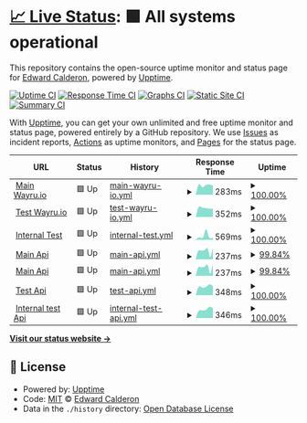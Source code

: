 # [📈 Live Status](https://status.wayru.co): <!--live status--> **🟩 All systems operational**

This repository contains the open-source uptime monitor and status page for [Edward Calderon](bancannabis.org), powered by [Upptime](https://github.com/upptime/upptime).

[![Uptime CI](https://github.com/edcalderon/upptime/workflows/Uptime%20CI/badge.svg)](https://github.com/edcalderon/upptime/actions?query=workflow%3A%22Uptime+CI%22)
[![Response Time CI](https://github.com/edcalderon/upptime/workflows/Response%20Time%20CI/badge.svg)](https://github.com/edcalderon/upptime/actions?query=workflow%3A%22Response+Time+CI%22)
[![Graphs CI](https://github.com/edcalderon/upptime/workflows/Graphs%20CI/badge.svg)](https://github.com/edcalderon/upptime/actions?query=workflow%3A%22Graphs+CI%22)
[![Static Site CI](https://github.com/edcalderon/upptime/workflows/Static%20Site%20CI/badge.svg)](https://github.com/edcalderon/upptime/actions?query=workflow%3A%22Static+Site+CI%22)
[![Summary CI](https://github.com/edcalderon/upptime/workflows/Summary%20CI/badge.svg)](https://github.com/edcalderon/upptime/actions?query=workflow%3A%22Summary+CI%22)

With [Upptime](https://upptime.js.org), you can get your own unlimited and free uptime monitor and status page, powered entirely by a GitHub repository. We use [Issues](https://github.com/edcalderon/upptime/issues) as incident reports, [Actions](https://github.com/edcalderon/upptime/actions) as uptime monitors, and [Pages](https://status.wayru.co) for the status page.

<!--start: status pages-->
<!-- This summary is generated by Upptime (https://github.com/upptime/upptime) -->
<!-- Do not edit this manually, your changes will be overwritten -->
<!-- prettier-ignore -->
| URL | Status | History | Response Time | Uptime |
| --- | ------ | ------- | ------------- | ------ |
| <img alt="" src="https://favicons.githubusercontent.com/www.dapp.wayru.io" height="13"> [Main Wayru.io](https://www.dapp.wayru.io) | 🟩 Up | [main-wayru-io.yml](https://github.com/edcalderon/uptime_wayru/commits/HEAD/history/main-wayru-io.yml) | <details><summary><img alt="Response time graph" src="./graphs/main-wayru-io/response-time-week.png" height="20"> 283ms</summary><br><a href="https://status.wayru.co/history/main-wayru-io"><img alt="Response time 283" src="https://img.shields.io/endpoint?url=https%3A%2F%2Fraw.githubusercontent.com%2Fedcalderon%2Fuptime_wayru%2FHEAD%2Fapi%2Fmain-wayru-io%2Fresponse-time.json"></a><br><a href="https://status.wayru.co/history/main-wayru-io"><img alt="24-hour response time 283" src="https://img.shields.io/endpoint?url=https%3A%2F%2Fraw.githubusercontent.com%2Fedcalderon%2Fuptime_wayru%2FHEAD%2Fapi%2Fmain-wayru-io%2Fresponse-time-day.json"></a><br><a href="https://status.wayru.co/history/main-wayru-io"><img alt="7-day response time 283" src="https://img.shields.io/endpoint?url=https%3A%2F%2Fraw.githubusercontent.com%2Fedcalderon%2Fuptime_wayru%2FHEAD%2Fapi%2Fmain-wayru-io%2Fresponse-time-week.json"></a><br><a href="https://status.wayru.co/history/main-wayru-io"><img alt="30-day response time 283" src="https://img.shields.io/endpoint?url=https%3A%2F%2Fraw.githubusercontent.com%2Fedcalderon%2Fuptime_wayru%2FHEAD%2Fapi%2Fmain-wayru-io%2Fresponse-time-month.json"></a><br><a href="https://status.wayru.co/history/main-wayru-io"><img alt="1-year response time 283" src="https://img.shields.io/endpoint?url=https%3A%2F%2Fraw.githubusercontent.com%2Fedcalderon%2Fuptime_wayru%2FHEAD%2Fapi%2Fmain-wayru-io%2Fresponse-time-year.json"></a></details> | <details><summary><a href="https://status.wayru.co/history/main-wayru-io">100.00%</a></summary><a href="https://status.wayru.co/history/main-wayru-io"><img alt="All-time uptime 100.00%" src="https://img.shields.io/endpoint?url=https%3A%2F%2Fraw.githubusercontent.com%2Fedcalderon%2Fuptime_wayru%2FHEAD%2Fapi%2Fmain-wayru-io%2Fuptime.json"></a><br><a href="https://status.wayru.co/history/main-wayru-io"><img alt="24-hour uptime 100.00%" src="https://img.shields.io/endpoint?url=https%3A%2F%2Fraw.githubusercontent.com%2Fedcalderon%2Fuptime_wayru%2FHEAD%2Fapi%2Fmain-wayru-io%2Fuptime-day.json"></a><br><a href="https://status.wayru.co/history/main-wayru-io"><img alt="7-day uptime 100.00%" src="https://img.shields.io/endpoint?url=https%3A%2F%2Fraw.githubusercontent.com%2Fedcalderon%2Fuptime_wayru%2FHEAD%2Fapi%2Fmain-wayru-io%2Fuptime-week.json"></a><br><a href="https://status.wayru.co/history/main-wayru-io"><img alt="30-day uptime 100.00%" src="https://img.shields.io/endpoint?url=https%3A%2F%2Fraw.githubusercontent.com%2Fedcalderon%2Fuptime_wayru%2FHEAD%2Fapi%2Fmain-wayru-io%2Fuptime-month.json"></a><br><a href="https://status.wayru.co/history/main-wayru-io"><img alt="1-year uptime 100.00%" src="https://img.shields.io/endpoint?url=https%3A%2F%2Fraw.githubusercontent.com%2Fedcalderon%2Fuptime_wayru%2FHEAD%2Fapi%2Fmain-wayru-io%2Fuptime-year.json"></a></details>
| <img alt="" src="https://favicons.githubusercontent.com/www.testnet.wayru.io" height="13"> [Test Wayru.io](https://www.testnet.wayru.io) | 🟩 Up | [test-wayru-io.yml](https://github.com/edcalderon/uptime_wayru/commits/HEAD/history/test-wayru-io.yml) | <details><summary><img alt="Response time graph" src="./graphs/test-wayru-io/response-time-week.png" height="20"> 352ms</summary><br><a href="https://status.wayru.co/history/test-wayru-io"><img alt="Response time 352" src="https://img.shields.io/endpoint?url=https%3A%2F%2Fraw.githubusercontent.com%2Fedcalderon%2Fuptime_wayru%2FHEAD%2Fapi%2Ftest-wayru-io%2Fresponse-time.json"></a><br><a href="https://status.wayru.co/history/test-wayru-io"><img alt="24-hour response time 352" src="https://img.shields.io/endpoint?url=https%3A%2F%2Fraw.githubusercontent.com%2Fedcalderon%2Fuptime_wayru%2FHEAD%2Fapi%2Ftest-wayru-io%2Fresponse-time-day.json"></a><br><a href="https://status.wayru.co/history/test-wayru-io"><img alt="7-day response time 352" src="https://img.shields.io/endpoint?url=https%3A%2F%2Fraw.githubusercontent.com%2Fedcalderon%2Fuptime_wayru%2FHEAD%2Fapi%2Ftest-wayru-io%2Fresponse-time-week.json"></a><br><a href="https://status.wayru.co/history/test-wayru-io"><img alt="30-day response time 352" src="https://img.shields.io/endpoint?url=https%3A%2F%2Fraw.githubusercontent.com%2Fedcalderon%2Fuptime_wayru%2FHEAD%2Fapi%2Ftest-wayru-io%2Fresponse-time-month.json"></a><br><a href="https://status.wayru.co/history/test-wayru-io"><img alt="1-year response time 352" src="https://img.shields.io/endpoint?url=https%3A%2F%2Fraw.githubusercontent.com%2Fedcalderon%2Fuptime_wayru%2FHEAD%2Fapi%2Ftest-wayru-io%2Fresponse-time-year.json"></a></details> | <details><summary><a href="https://status.wayru.co/history/test-wayru-io">100.00%</a></summary><a href="https://status.wayru.co/history/test-wayru-io"><img alt="All-time uptime 100.00%" src="https://img.shields.io/endpoint?url=https%3A%2F%2Fraw.githubusercontent.com%2Fedcalderon%2Fuptime_wayru%2FHEAD%2Fapi%2Ftest-wayru-io%2Fuptime.json"></a><br><a href="https://status.wayru.co/history/test-wayru-io"><img alt="24-hour uptime 100.00%" src="https://img.shields.io/endpoint?url=https%3A%2F%2Fraw.githubusercontent.com%2Fedcalderon%2Fuptime_wayru%2FHEAD%2Fapi%2Ftest-wayru-io%2Fuptime-day.json"></a><br><a href="https://status.wayru.co/history/test-wayru-io"><img alt="7-day uptime 100.00%" src="https://img.shields.io/endpoint?url=https%3A%2F%2Fraw.githubusercontent.com%2Fedcalderon%2Fuptime_wayru%2FHEAD%2Fapi%2Ftest-wayru-io%2Fuptime-week.json"></a><br><a href="https://status.wayru.co/history/test-wayru-io"><img alt="30-day uptime 100.00%" src="https://img.shields.io/endpoint?url=https%3A%2F%2Fraw.githubusercontent.com%2Fedcalderon%2Fuptime_wayru%2FHEAD%2Fapi%2Ftest-wayru-io%2Fuptime-month.json"></a><br><a href="https://status.wayru.co/history/test-wayru-io"><img alt="1-year uptime 100.00%" src="https://img.shields.io/endpoint?url=https%3A%2F%2Fraw.githubusercontent.com%2Fedcalderon%2Fuptime_wayru%2FHEAD%2Fapi%2Ftest-wayru-io%2Fuptime-year.json"></a></details>
| <img alt="" src="https://favicons.githubusercontent.com/www.internal.wayru.co" height="13"> [Internal Test](https://www.internal.wayru.co) | 🟩 Up | [internal-test.yml](https://github.com/edcalderon/uptime_wayru/commits/HEAD/history/internal-test.yml) | <details><summary><img alt="Response time graph" src="./graphs/internal-test/response-time-week.png" height="20"> 569ms</summary><br><a href="https://status.wayru.co/history/internal-test"><img alt="Response time 569" src="https://img.shields.io/endpoint?url=https%3A%2F%2Fraw.githubusercontent.com%2Fedcalderon%2Fuptime_wayru%2FHEAD%2Fapi%2Finternal-test%2Fresponse-time.json"></a><br><a href="https://status.wayru.co/history/internal-test"><img alt="24-hour response time 569" src="https://img.shields.io/endpoint?url=https%3A%2F%2Fraw.githubusercontent.com%2Fedcalderon%2Fuptime_wayru%2FHEAD%2Fapi%2Finternal-test%2Fresponse-time-day.json"></a><br><a href="https://status.wayru.co/history/internal-test"><img alt="7-day response time 569" src="https://img.shields.io/endpoint?url=https%3A%2F%2Fraw.githubusercontent.com%2Fedcalderon%2Fuptime_wayru%2FHEAD%2Fapi%2Finternal-test%2Fresponse-time-week.json"></a><br><a href="https://status.wayru.co/history/internal-test"><img alt="30-day response time 569" src="https://img.shields.io/endpoint?url=https%3A%2F%2Fraw.githubusercontent.com%2Fedcalderon%2Fuptime_wayru%2FHEAD%2Fapi%2Finternal-test%2Fresponse-time-month.json"></a><br><a href="https://status.wayru.co/history/internal-test"><img alt="1-year response time 569" src="https://img.shields.io/endpoint?url=https%3A%2F%2Fraw.githubusercontent.com%2Fedcalderon%2Fuptime_wayru%2FHEAD%2Fapi%2Finternal-test%2Fresponse-time-year.json"></a></details> | <details><summary><a href="https://status.wayru.co/history/internal-test">100.00%</a></summary><a href="https://status.wayru.co/history/internal-test"><img alt="All-time uptime 100.00%" src="https://img.shields.io/endpoint?url=https%3A%2F%2Fraw.githubusercontent.com%2Fedcalderon%2Fuptime_wayru%2FHEAD%2Fapi%2Finternal-test%2Fuptime.json"></a><br><a href="https://status.wayru.co/history/internal-test"><img alt="24-hour uptime 100.00%" src="https://img.shields.io/endpoint?url=https%3A%2F%2Fraw.githubusercontent.com%2Fedcalderon%2Fuptime_wayru%2FHEAD%2Fapi%2Finternal-test%2Fuptime-day.json"></a><br><a href="https://status.wayru.co/history/internal-test"><img alt="7-day uptime 100.00%" src="https://img.shields.io/endpoint?url=https%3A%2F%2Fraw.githubusercontent.com%2Fedcalderon%2Fuptime_wayru%2FHEAD%2Fapi%2Finternal-test%2Fuptime-week.json"></a><br><a href="https://status.wayru.co/history/internal-test"><img alt="30-day uptime 100.00%" src="https://img.shields.io/endpoint?url=https%3A%2F%2Fraw.githubusercontent.com%2Fedcalderon%2Fuptime_wayru%2FHEAD%2Fapi%2Finternal-test%2Fuptime-month.json"></a><br><a href="https://status.wayru.co/history/internal-test"><img alt="1-year uptime 100.00%" src="https://img.shields.io/endpoint?url=https%3A%2F%2Fraw.githubusercontent.com%2Fedcalderon%2Fuptime_wayru%2FHEAD%2Fapi%2Finternal-test%2Fuptime-year.json"></a></details>
| <img alt="" src="https://favicons.githubusercontent.com/api.wayru.co" height="13"> [Main Api](https://api.wayru.co) | 🟩 Up | [main-api.yml](https://github.com/edcalderon/uptime_wayru/commits/HEAD/history/main-api.yml) | <details><summary><img alt="Response time graph" src="./graphs/main-api/response-time-week.png" height="20"> 237ms</summary><br><a href="https://status.wayru.co/history/main-api"><img alt="Response time 237" src="https://img.shields.io/endpoint?url=https%3A%2F%2Fraw.githubusercontent.com%2Fedcalderon%2Fuptime_wayru%2FHEAD%2Fapi%2Fmain-api%2Fresponse-time.json"></a><br><a href="https://status.wayru.co/history/main-api"><img alt="24-hour response time 237" src="https://img.shields.io/endpoint?url=https%3A%2F%2Fraw.githubusercontent.com%2Fedcalderon%2Fuptime_wayru%2FHEAD%2Fapi%2Fmain-api%2Fresponse-time-day.json"></a><br><a href="https://status.wayru.co/history/main-api"><img alt="7-day response time 237" src="https://img.shields.io/endpoint?url=https%3A%2F%2Fraw.githubusercontent.com%2Fedcalderon%2Fuptime_wayru%2FHEAD%2Fapi%2Fmain-api%2Fresponse-time-week.json"></a><br><a href="https://status.wayru.co/history/main-api"><img alt="30-day response time 237" src="https://img.shields.io/endpoint?url=https%3A%2F%2Fraw.githubusercontent.com%2Fedcalderon%2Fuptime_wayru%2FHEAD%2Fapi%2Fmain-api%2Fresponse-time-month.json"></a><br><a href="https://status.wayru.co/history/main-api"><img alt="1-year response time 237" src="https://img.shields.io/endpoint?url=https%3A%2F%2Fraw.githubusercontent.com%2Fedcalderon%2Fuptime_wayru%2FHEAD%2Fapi%2Fmain-api%2Fresponse-time-year.json"></a></details> | <details><summary><a href="https://status.wayru.co/history/main-api">99.84%</a></summary><a href="https://status.wayru.co/history/main-api"><img alt="All-time uptime 99.84%" src="https://img.shields.io/endpoint?url=https%3A%2F%2Fraw.githubusercontent.com%2Fedcalderon%2Fuptime_wayru%2FHEAD%2Fapi%2Fmain-api%2Fuptime.json"></a><br><a href="https://status.wayru.co/history/main-api"><img alt="24-hour uptime 99.84%" src="https://img.shields.io/endpoint?url=https%3A%2F%2Fraw.githubusercontent.com%2Fedcalderon%2Fuptime_wayru%2FHEAD%2Fapi%2Fmain-api%2Fuptime-day.json"></a><br><a href="https://status.wayru.co/history/main-api"><img alt="7-day uptime 99.84%" src="https://img.shields.io/endpoint?url=https%3A%2F%2Fraw.githubusercontent.com%2Fedcalderon%2Fuptime_wayru%2FHEAD%2Fapi%2Fmain-api%2Fuptime-week.json"></a><br><a href="https://status.wayru.co/history/main-api"><img alt="30-day uptime 99.84%" src="https://img.shields.io/endpoint?url=https%3A%2F%2Fraw.githubusercontent.com%2Fedcalderon%2Fuptime_wayru%2FHEAD%2Fapi%2Fmain-api%2Fuptime-month.json"></a><br><a href="https://status.wayru.co/history/main-api"><img alt="1-year uptime 99.84%" src="https://img.shields.io/endpoint?url=https%3A%2F%2Fraw.githubusercontent.com%2Fedcalderon%2Fuptime_wayru%2FHEAD%2Fapi%2Fmain-api%2Fuptime-year.json"></a></details>
| <img alt="" src="https://favicons.githubusercontent.com/wayru.herokuapp.com" height="13"> [Main Api](https://wayru.herokuapp.com) | 🟩 Up | [main-api.yml](https://github.com/edcalderon/uptime_wayru/commits/HEAD/history/main-api.yml) | <details><summary><img alt="Response time graph" src="./graphs/main-api/response-time-week.png" height="20"> 237ms</summary><br><a href="https://status.wayru.co/history/main-api"><img alt="Response time 237" src="https://img.shields.io/endpoint?url=https%3A%2F%2Fraw.githubusercontent.com%2Fedcalderon%2Fuptime_wayru%2FHEAD%2Fapi%2Fmain-api%2Fresponse-time.json"></a><br><a href="https://status.wayru.co/history/main-api"><img alt="24-hour response time 237" src="https://img.shields.io/endpoint?url=https%3A%2F%2Fraw.githubusercontent.com%2Fedcalderon%2Fuptime_wayru%2FHEAD%2Fapi%2Fmain-api%2Fresponse-time-day.json"></a><br><a href="https://status.wayru.co/history/main-api"><img alt="7-day response time 237" src="https://img.shields.io/endpoint?url=https%3A%2F%2Fraw.githubusercontent.com%2Fedcalderon%2Fuptime_wayru%2FHEAD%2Fapi%2Fmain-api%2Fresponse-time-week.json"></a><br><a href="https://status.wayru.co/history/main-api"><img alt="30-day response time 237" src="https://img.shields.io/endpoint?url=https%3A%2F%2Fraw.githubusercontent.com%2Fedcalderon%2Fuptime_wayru%2FHEAD%2Fapi%2Fmain-api%2Fresponse-time-month.json"></a><br><a href="https://status.wayru.co/history/main-api"><img alt="1-year response time 237" src="https://img.shields.io/endpoint?url=https%3A%2F%2Fraw.githubusercontent.com%2Fedcalderon%2Fuptime_wayru%2FHEAD%2Fapi%2Fmain-api%2Fresponse-time-year.json"></a></details> | <details><summary><a href="https://status.wayru.co/history/main-api">99.84%</a></summary><a href="https://status.wayru.co/history/main-api"><img alt="All-time uptime 99.84%" src="https://img.shields.io/endpoint?url=https%3A%2F%2Fraw.githubusercontent.com%2Fedcalderon%2Fuptime_wayru%2FHEAD%2Fapi%2Fmain-api%2Fuptime.json"></a><br><a href="https://status.wayru.co/history/main-api"><img alt="24-hour uptime 99.84%" src="https://img.shields.io/endpoint?url=https%3A%2F%2Fraw.githubusercontent.com%2Fedcalderon%2Fuptime_wayru%2FHEAD%2Fapi%2Fmain-api%2Fuptime-day.json"></a><br><a href="https://status.wayru.co/history/main-api"><img alt="7-day uptime 99.84%" src="https://img.shields.io/endpoint?url=https%3A%2F%2Fraw.githubusercontent.com%2Fedcalderon%2Fuptime_wayru%2FHEAD%2Fapi%2Fmain-api%2Fuptime-week.json"></a><br><a href="https://status.wayru.co/history/main-api"><img alt="30-day uptime 99.84%" src="https://img.shields.io/endpoint?url=https%3A%2F%2Fraw.githubusercontent.com%2Fedcalderon%2Fuptime_wayru%2FHEAD%2Fapi%2Fmain-api%2Fuptime-month.json"></a><br><a href="https://status.wayru.co/history/main-api"><img alt="1-year uptime 99.84%" src="https://img.shields.io/endpoint?url=https%3A%2F%2Fraw.githubusercontent.com%2Fedcalderon%2Fuptime_wayru%2FHEAD%2Fapi%2Fmain-api%2Fuptime-year.json"></a></details>
| <img alt="" src="https://favicons.githubusercontent.com/api.develop.wayru.co" height="13"> [Test Api](https://api.develop.wayru.co) | 🟩 Up | [test-api.yml](https://github.com/edcalderon/uptime_wayru/commits/HEAD/history/test-api.yml) | <details><summary><img alt="Response time graph" src="./graphs/test-api/response-time-week.png" height="20"> 348ms</summary><br><a href="https://status.wayru.co/history/test-api"><img alt="Response time 348" src="https://img.shields.io/endpoint?url=https%3A%2F%2Fraw.githubusercontent.com%2Fedcalderon%2Fuptime_wayru%2FHEAD%2Fapi%2Ftest-api%2Fresponse-time.json"></a><br><a href="https://status.wayru.co/history/test-api"><img alt="24-hour response time 348" src="https://img.shields.io/endpoint?url=https%3A%2F%2Fraw.githubusercontent.com%2Fedcalderon%2Fuptime_wayru%2FHEAD%2Fapi%2Ftest-api%2Fresponse-time-day.json"></a><br><a href="https://status.wayru.co/history/test-api"><img alt="7-day response time 348" src="https://img.shields.io/endpoint?url=https%3A%2F%2Fraw.githubusercontent.com%2Fedcalderon%2Fuptime_wayru%2FHEAD%2Fapi%2Ftest-api%2Fresponse-time-week.json"></a><br><a href="https://status.wayru.co/history/test-api"><img alt="30-day response time 348" src="https://img.shields.io/endpoint?url=https%3A%2F%2Fraw.githubusercontent.com%2Fedcalderon%2Fuptime_wayru%2FHEAD%2Fapi%2Ftest-api%2Fresponse-time-month.json"></a><br><a href="https://status.wayru.co/history/test-api"><img alt="1-year response time 348" src="https://img.shields.io/endpoint?url=https%3A%2F%2Fraw.githubusercontent.com%2Fedcalderon%2Fuptime_wayru%2FHEAD%2Fapi%2Ftest-api%2Fresponse-time-year.json"></a></details> | <details><summary><a href="https://status.wayru.co/history/test-api">100.00%</a></summary><a href="https://status.wayru.co/history/test-api"><img alt="All-time uptime 100.00%" src="https://img.shields.io/endpoint?url=https%3A%2F%2Fraw.githubusercontent.com%2Fedcalderon%2Fuptime_wayru%2FHEAD%2Fapi%2Ftest-api%2Fuptime.json"></a><br><a href="https://status.wayru.co/history/test-api"><img alt="24-hour uptime 100.00%" src="https://img.shields.io/endpoint?url=https%3A%2F%2Fraw.githubusercontent.com%2Fedcalderon%2Fuptime_wayru%2FHEAD%2Fapi%2Ftest-api%2Fuptime-day.json"></a><br><a href="https://status.wayru.co/history/test-api"><img alt="7-day uptime 100.00%" src="https://img.shields.io/endpoint?url=https%3A%2F%2Fraw.githubusercontent.com%2Fedcalderon%2Fuptime_wayru%2FHEAD%2Fapi%2Ftest-api%2Fuptime-week.json"></a><br><a href="https://status.wayru.co/history/test-api"><img alt="30-day uptime 100.00%" src="https://img.shields.io/endpoint?url=https%3A%2F%2Fraw.githubusercontent.com%2Fedcalderon%2Fuptime_wayru%2FHEAD%2Fapi%2Ftest-api%2Fuptime-month.json"></a><br><a href="https://status.wayru.co/history/test-api"><img alt="1-year uptime 100.00%" src="https://img.shields.io/endpoint?url=https%3A%2F%2Fraw.githubusercontent.com%2Fedcalderon%2Fuptime_wayru%2FHEAD%2Fapi%2Ftest-api%2Fuptime-year.json"></a></details>
| <img alt="" src="https://favicons.githubusercontent.com/api.internal.wayru.co" height="13"> [Internal test Api](https://api.internal.wayru.co) | 🟩 Up | [internal-test-api.yml](https://github.com/edcalderon/uptime_wayru/commits/HEAD/history/internal-test-api.yml) | <details><summary><img alt="Response time graph" src="./graphs/internal-test-api/response-time-week.png" height="20"> 346ms</summary><br><a href="https://status.wayru.co/history/internal-test-api"><img alt="Response time 346" src="https://img.shields.io/endpoint?url=https%3A%2F%2Fraw.githubusercontent.com%2Fedcalderon%2Fuptime_wayru%2FHEAD%2Fapi%2Finternal-test-api%2Fresponse-time.json"></a><br><a href="https://status.wayru.co/history/internal-test-api"><img alt="24-hour response time 346" src="https://img.shields.io/endpoint?url=https%3A%2F%2Fraw.githubusercontent.com%2Fedcalderon%2Fuptime_wayru%2FHEAD%2Fapi%2Finternal-test-api%2Fresponse-time-day.json"></a><br><a href="https://status.wayru.co/history/internal-test-api"><img alt="7-day response time 346" src="https://img.shields.io/endpoint?url=https%3A%2F%2Fraw.githubusercontent.com%2Fedcalderon%2Fuptime_wayru%2FHEAD%2Fapi%2Finternal-test-api%2Fresponse-time-week.json"></a><br><a href="https://status.wayru.co/history/internal-test-api"><img alt="30-day response time 346" src="https://img.shields.io/endpoint?url=https%3A%2F%2Fraw.githubusercontent.com%2Fedcalderon%2Fuptime_wayru%2FHEAD%2Fapi%2Finternal-test-api%2Fresponse-time-month.json"></a><br><a href="https://status.wayru.co/history/internal-test-api"><img alt="1-year response time 346" src="https://img.shields.io/endpoint?url=https%3A%2F%2Fraw.githubusercontent.com%2Fedcalderon%2Fuptime_wayru%2FHEAD%2Fapi%2Finternal-test-api%2Fresponse-time-year.json"></a></details> | <details><summary><a href="https://status.wayru.co/history/internal-test-api">100.00%</a></summary><a href="https://status.wayru.co/history/internal-test-api"><img alt="All-time uptime 100.00%" src="https://img.shields.io/endpoint?url=https%3A%2F%2Fraw.githubusercontent.com%2Fedcalderon%2Fuptime_wayru%2FHEAD%2Fapi%2Finternal-test-api%2Fuptime.json"></a><br><a href="https://status.wayru.co/history/internal-test-api"><img alt="24-hour uptime 100.00%" src="https://img.shields.io/endpoint?url=https%3A%2F%2Fraw.githubusercontent.com%2Fedcalderon%2Fuptime_wayru%2FHEAD%2Fapi%2Finternal-test-api%2Fuptime-day.json"></a><br><a href="https://status.wayru.co/history/internal-test-api"><img alt="7-day uptime 100.00%" src="https://img.shields.io/endpoint?url=https%3A%2F%2Fraw.githubusercontent.com%2Fedcalderon%2Fuptime_wayru%2FHEAD%2Fapi%2Finternal-test-api%2Fuptime-week.json"></a><br><a href="https://status.wayru.co/history/internal-test-api"><img alt="30-day uptime 100.00%" src="https://img.shields.io/endpoint?url=https%3A%2F%2Fraw.githubusercontent.com%2Fedcalderon%2Fuptime_wayru%2FHEAD%2Fapi%2Finternal-test-api%2Fuptime-month.json"></a><br><a href="https://status.wayru.co/history/internal-test-api"><img alt="1-year uptime 100.00%" src="https://img.shields.io/endpoint?url=https%3A%2F%2Fraw.githubusercontent.com%2Fedcalderon%2Fuptime_wayru%2FHEAD%2Fapi%2Finternal-test-api%2Fuptime-year.json"></a></details>

<!--end: status pages-->

[**Visit our status website →**](https://status.wayru.co)

## 📄 License

- Powered by: [Upptime](https://github.com/upptime/upptime)
- Code: [MIT](./LICENSE) © [Edward Calderon](bancannabis.org)
- Data in the `./history` directory: [Open Database License](https://opendatacommons.org/licenses/odbl/1-0/)
